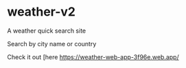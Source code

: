 # weather-v2
A weather quick search site

Search by city name or country

Check it out [here https://weather-web-app-3f96e.web.app/

